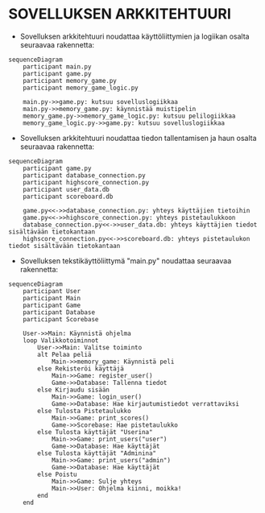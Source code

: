 # SOVELLUKSEN ARKKITEHTUURI
- Sovelluksen arkkitehtuuri noudattaa käyttöliittymien ja logiikan osalta seuraavaa rakennetta:

```mermaid
sequenceDiagram
    participant main.py
    participant game.py
    participant memory_game.py
    participant memory_game_logic.py

    main.py->>game.py: kutsuu sovelluslogiikkaa
    main.py->>memory_game.py: käynnistää muistipelin
    memory_game.py->>memory_game_logic.py: kutsuu pelilogiikkaa
    memory_game_logic.py->>game.py: kutsuu sovelluslogiikkaa
```

- Sovelluksen arkkitehtuuri noudattaa tiedon tallentamisen ja haun osalta seuraavaa rakennetta:

```mermaid
sequenceDiagram
    participant game.py
    participant database_connection.py
    participant highscore_connection.py
    participant user_data.db
    participant scoreboard.db

    game.py<<->>database_connection.py: yhteys käyttäjien tietoihin
    game.py<<->>highscore_connection.py: yhteys pistetaulukkoon
    database_connection.py<<->>user_data.db: yhteys käyttäjien tiedot sisältävään tietokantaan
    highscore_connection.py<<->>scoreboard.db: yhteys pistetaulukon tiedot sisältävään tietokantaan
```

- Sovelluksen tekstikäyttöliittymä "main.py" noudattaa seuraavaa rakennetta:

```mermaid
sequenceDiagram
    participant User
    participant Main
    participant Game
    participant Database
    participant Scorebase

    User->>Main: Käynnistä ohjelma
    loop Valikkotoiminnot
        User->>Main: Valitse toiminto
        alt Pelaa peliä
            Main->>memory_game: Käynnistä peli
        else Rekisteröi käyttäjä
            Main->>Game: register_user()
            Game->>Database: Tallenna tiedot
        else Kirjaudu sisään
            Main->>Game: login_user()
            Game->>Database: Hae kirjautumistiedot verrattaviksi
        else Tulosta Pistetaulukko
            Main->>Game: print_scores()
            Game->>Scorebase: Hae pistetaulukko
        else Tulosta käyttäjät "Userina"
            Main->>Game: print_users("user")
            Game->>Database: Hae käyttäjät
        else Tulosta käyttäjät "Adminina"
            Main->>Game: print_users("admin")
            Game->>Database: Hae käyttäjät
        else Poistu
            Main->>Game: Sulje yhteys
            Main->>User: Ohjelma kiinni, moikka!
        end
    end
```